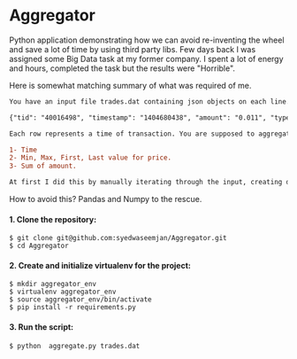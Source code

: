 # Aggregator
Python application demonstrating how we can avoid re-inventing the wheel and save a lot of time by using third party libs. Few days back I was assigned some Big Data task at my former company. I spent a lot of energy and hours, completed the task but the results were "Horrible".

Here is somewhat matching summary of what was required of me.

```diff
You have an input file trades.dat containing json objects on each line.

{"tid": "40016498", "timestamp": "1404680438", "amount": "0.011", "type": "bid", "price": "630.99"}

Each row represents a time of transaction. You are supposed to aggregate the input by hours so if the <br /> timestamp for a row is 6:30PM, it should be place in 6PM group. For each group you are supposed to <br /> print the following items to stdout.

1- Time
2- Min, Max, First, Last value for price.
3- Sum of amount. 

At first I did this by manually iterating through the input, creating dictionaries, iterating again and <br />calulating all the required items. The program performed horibbly as in some cases the input <br />exceeded 5GB of dataset.
```

How to avoid this? Pandas and Numpy to the rescue.

#### 1. Clone the repository:

    $ git clone git@github.com:syedwaseemjan/Aggregator.git
    $ cd Aggregator

#### 2. Create and initialize virtualenv for the project:
    
    $ mkdir aggregator_env
    $ virtualenv aggregator_env
    $ source aggregator_env/bin/activate
    $ pip install -r requirements.py

#### 3. Run the script:
    
    $ python  aggregate.py trades.dat


